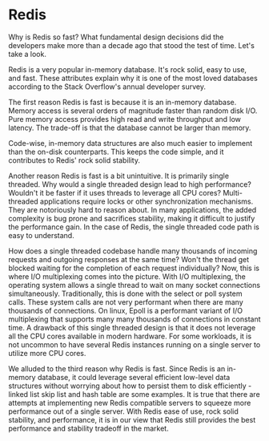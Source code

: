 # Redis
Why is Redis so fast? What fundamental design decisions did the developers make more than a decade ago that stood the test of time. Let's take a look. 

Redis is a very popular in-memory database. It's rock solid, easy to use, and fast. These attributes explain why it is one of the most loved databases according to the Stack Overflow's annual developer survey. 

The first reason Redis is fast is because it is an in-memory database. Memory access is several orders of magnitude faster than random disk I/O. Pure memory access provides high read and write throughput and low latency. The trade-off is that the database cannot be larger than memory. 

Code-wise, in-memory data structures are also much easier to implement than the on-disk counterparts. This keeps the code simple, and it contributes to Redis' rock solid stability. 

Another reason Redis is fast is a bit unintuitive. It is primarily single threaded. Why would a single threaded design lead to high performance? Wouldn't it be faster if it uses threads to leverage all CPU cores? Multi-threaded applications require locks or other synchronization mechanisms. They are notoriously hard to reason about. In many applications, the added complexity is bug prone and sacrifices stability, making it difficult to justify the performance gain. In the case of Redis, the single threaded code path is easy to understand. 

How does a single threaded codebase handle many thousands of incoming requests and outgoing responses at the same time? Won't the thread get blocked waiting for the completion of each request individually? Now, this is where I/O multiplexing comes into the picture. With I/O multiplexing, the operating system allows a single thread to wait on many socket connections simultaneously. Traditionally, this is done with the select or poll system calls. These system calls are not very performant when there are many thousands of connections. On linux, Epoll is a performant variant of I/O multiplexing that supports many many thousands of connections in constant time. A drawback of this single threaded design is that it does not leverage all the CPU cores available in modern hardware. For some workloads, it is not uncommon to have several Redis instances running on a single server to utilize more CPU cores. 

We alluded to the third reason why Redis is fast. Since Redis is an in-memory database, it could leverage several efficient low-level data structures without worrying about how to persist them to disk efficiently - linked list skip list and hash table are some examples. It is true that there are attempts at implementing new Redis compatible servers to squeeze more performance out of a single server. With Redis ease of use, rock solid stability, and performance, it is in our view that Redis still provides the best performance and stability tradeoff in the market.